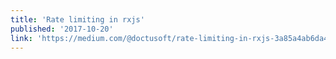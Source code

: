 ```yaml
---
title: 'Rate limiting in rxjs'
published: '2017-10-20'
link: 'https://medium.com/@doctusoft/rate-limiting-in-rxjs-3a85a4ab6da4'
---
```

